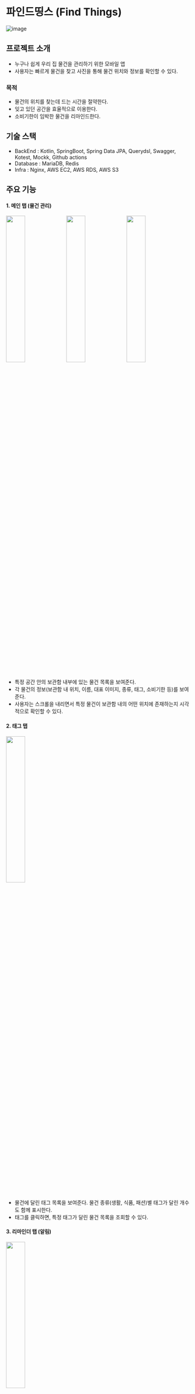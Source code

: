# 파인드띵스 (Find Things)

![image](https://user-images.githubusercontent.com/75151848/223892493-45c537ab-33df-4633-922e-f9cd7dd54752.png)

## 프로젝트 소개

- 누구나 쉽게 우리 집 물건을 관리하기 위한 모바일 앱
- 사용자는 빠르게 물건을 찾고 사진을 통해 물건 위치와 정보를 확인할 수 있다.

### 목적 
- 물건의 위치를 찾는데 드는 시간을 절약한다.
- 잊고 있던 공간을 효율적으로 이용한다.
- 소비기한이 임박한 물건을 리마인드한다.

## 기술 스택

- BackEnd : Kotlin, SpringBoot, Spring Data JPA, Querydsl, Swagger, Kotest, Mockk, Github actions
- Database : MariaDB, Redis
- Infra : Nginx, AWS EC2, AWS RDS, AWS S3

## 주요 기능

#### 1. 메인 탭 (물건 관리) 

<p>
    <img src="https://user-images.githubusercontent.com/75151848/224462482-92653cee-8768-4880-8217-e5dffa8ba793.png" style="width:32%" />
    <img src="https://user-images.githubusercontent.com/75151848/224462487-89e55684-ad7d-4fea-9111-9eb1ad66a7a1.png" style="width:32%" />
    <img src="https://user-images.githubusercontent.com/75151848/224462490-b12f79fb-d067-44f5-bd36-f01570837c9e.png" style="width:32%" />
</p>

- 특정 공간 안의 보관함 내부에 있는 물건 목록을 보여준다.
- 각 물건의 정보(보관함 내 위치, 이름, 대표 이미지, 종류, 태그, 소비기한 등)를 보여준다.
- 사용자는 스크롤을 내리면서 특정 물건이 보관함 내의 어떤 위치에 존재하는지 시각적으로 확인할 수 있다.

#### 2. 태그 탭

<img src="https://user-images.githubusercontent.com/75151848/224462638-cd374928-a3f2-46cd-b221-776dc3b0dcf8.png" style="width:32%" />

- 물건에 달린 태그 목록을 보여준다. 물건 종류(생활, 식품, 패션)별 태그가 달린 개수도 함께 표시한다.
- 태그를 클릭하면, 특정 태그가 달린 물건 목록을 조회할 수 있다.

#### 3. 리마인더 탭 (알림)

<img src="https://user-images.githubusercontent.com/75151848/224462668-57cefef0-74b8-4352-9d8e-14e31aad08e5.png" style="width:32%" />

- 소비기한이 임박한 순으로 물건을 정렬하여 조회한다.


